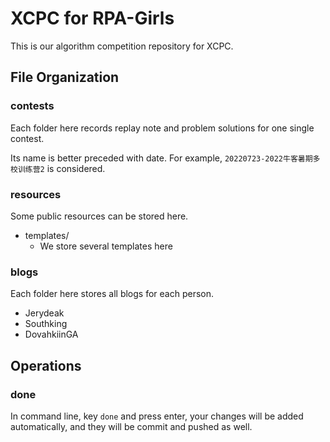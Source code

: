 # XCPC for RPA-Girls
This is our algorithm competition repository for XCPC.



## File Organization

### contests

Each folder here records replay note and problem solutions for one single contest.

Its name is better preceded with date. For example, `20220723-2022牛客暑期多校训练营2` is considered.

### resources

Some public resources can be stored here.

- templates/
  - We store several templates here

### blogs

Each folder here stores all blogs for each person.

- Jerydeak
- Southking
- DovahkiinGA



## Operations

### done

In command line, key `done` and press enter, your changes will be added automatically, and they will be commit and pushed as well.